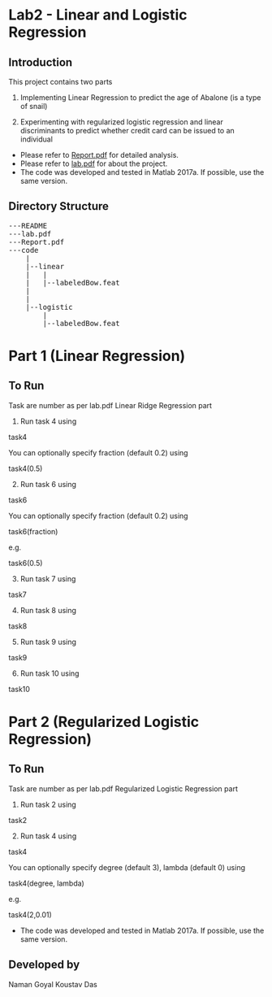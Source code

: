 Lab2 - Linear and Logistic Regression
=====================================

Introduction
------------

This project contains two parts

1. Implementing Linear Regression to predict the age of Abalone (is a type of snail)

2. Experimenting with regularized logistic regression and linear discriminants to predict whether credit card can be issued to an individual


* Please refer to [Report.pdf](Report.pdf) for detailed analysis.
* Please refer to [lab.pdf](lab.pdf) for about the project.
* The code was developed and tested in Matlab 2017a. If possible, use the same version.

Directory Structure
-------------------
<pre>
---README
---lab.pdf
---Report.pdf
---code
	|
	|--linear
	|	|
	|	|--labeledBow.feat
	|
	|
	|--logistic
		|
		|--labeledBow.feat
</pre>

Part 1 (Linear Regression)
==========================

To Run
------

Task are number as per lab.pdf Linear Ridge Regression part

1. Run task 4 using

task4

You can optionally specify fraction (default 0.2) using

task4(0.5)

2. Run task 6 using

task6

You can optionally specify fraction (default 0.2) using

task6(fraction)

e.g. 

task6(0.5)

3. Run task 7 using

task7

4. Run task 8 using

task8

5. Run task 9 using

task9

6. Run task 10 using

task10


Part 2 (Regularized Logistic Regression)
========================================

To Run
------

Task are number as per lab.pdf Regularized Logistic Regression part

1. Run task 2 using

task2

2. Run task 4 using

task4

You can optionally specify degree (default 3), lambda (default 0) using

task4(degree, lambda)

e.g.

task4(2,0.01)


* The code was developed and tested in Matlab 2017a. If possible, use the same version.

Developed by
------------
Naman Goyal
Koustav Das
